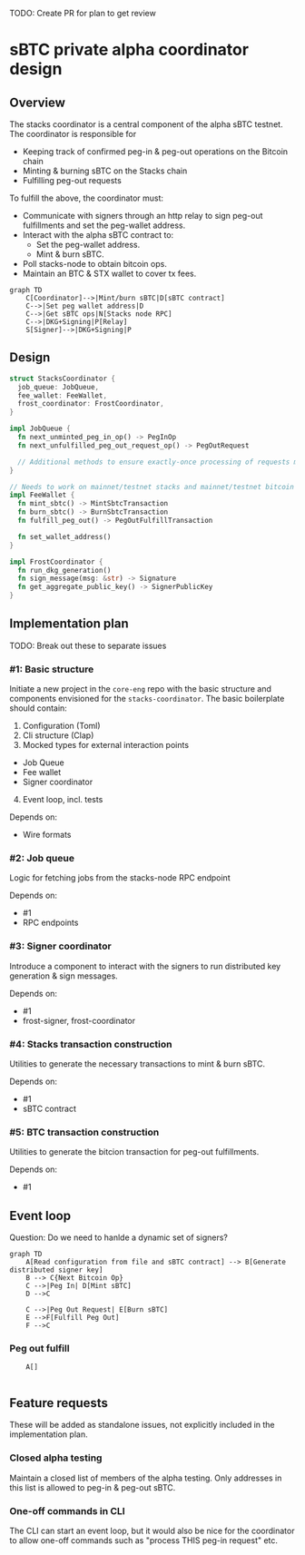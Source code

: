 TODO: Create PR for plan to get review

# sBTC private alpha coordinator design
## Overview

The stacks coordinator is a central component of the alpha sBTC testnet. The coordinator is responsible for

- Keeping track of confirmed peg-in & peg-out operations on the Bitcoin chain
- Minting & burning sBTC on the Stacks chain
- Fulfilling peg-out requests

To fulfill the above, the coordinator must:

- Communicate with signers through an http relay to sign peg-out fulfillments and set the peg-wallet address.
- Interact with the alpha sBTC contract to:
  - Set the peg-wallet address.
  - Mint & burn sBTC.
- Poll stacks-node to obtain bitcoin ops.
- Maintain an BTC & STX wallet to cover tx fees.

```mermaid
graph TD
    C[Coordinator]-->|Mint/burn sBTC|D[sBTC contract]
    C-->|Set peg wallet address|D
    C-->|Get sBTC ops|N[Stacks node RPC]
    C-->|DKG+Signing|P[Relay]
    S[Signer]-->|DKG+Signing|P
```

## Design
```rust
struct StacksCoordinator {
  job_queue: JobQueue,
  fee_wallet: FeeWallet,
  frost_coordinator: FrostCoordinator,
}

impl JobQueue {
  fn next_unminted_peg_in_op() -> PegInOp
  fn next_unfulfilled_peg_out_request_op() -> PegOutRequest

  // Additional methods to ensure exactly-once processing of requests may be added
}

// Needs to work on mainnet/testnet stacks and mainnet/testnet bitcoin
impl FeeWallet {
  fn mint_sbtc() -> MintSbtcTransaction
  fn burn_sbtc() -> BurnSbtcTransaction
  fn fulfill_peg_out() -> PegOutFulfillTransaction

  fn set_wallet_address()
}

impl FrostCoordinator {
  fn run_dkg_generation()
  fn sign_message(msg: &str) -> Signature
  fn get_aggregate_public_key() -> SignerPublicKey
}
```

## Implementation plan
TODO: Break out these to separate issues

### #1: Basic structure
Initiate a new project in the `core-eng` repo with the basic structure and components envisioned for the `stacks-coordinator`.
The basic boilerplate should contain:

1. Configuration (Toml)
2. Cli structure (Clap)
3. Mocked types for external interaction points
  - Job Queue
  - Fee wallet
  - Signer coordinator
4. Event loop, incl. tests

Depends on:
- Wire formats

### #2: Job queue
Logic for fetching jobs from the stacks-node RPC endpoint

Depends on:
- #1
- RPC endpoints

### #3: Signer coordinator
Introduce a component to interact with the signers to run distributed key generation & sign messages.

Depends on:
- #1
- frost-signer, frost-coordinator

### #4: Stacks transaction construction
Utilities to generate the necessary transactions to mint & burn sBTC.

Depends on:
- #1
- sBTC contract

### #5: BTC transaction construction
Utilities to generate the bitcion transaction for peg-out fulfillments.

Depends on:
- #1

## Event loop

Question: Do we need to hanlde a dynamic set of signers?

```mermaid
graph TD
    A[Read configuration from file and sBTC contract] --> B[Generate distributed signer key]
    B --> C{Next Bitcoin Op}
    C -->|Peg In| D[Mint sBTC]
    D -->C

    C -->|Peg Out Request| E[Burn sBTC]
    E -->F[Fulfill Peg Out]
    F -->C
```

### Peg out fulfill
```mermaid
    A[]
  
```

## Feature requests
These will be added as standalone issues, not explicitly included in the implementation plan.

### Closed alpha testing
Maintain a closed list of members of the alpha testing. Only addresses in this list is allowed to peg-in & peg-out sBTC.

### One-off commands in CLI
The CLI can start an event loop, but it would also be nice for the coordinator to allow one-off commands such as "process THIS peg-in request" etc.